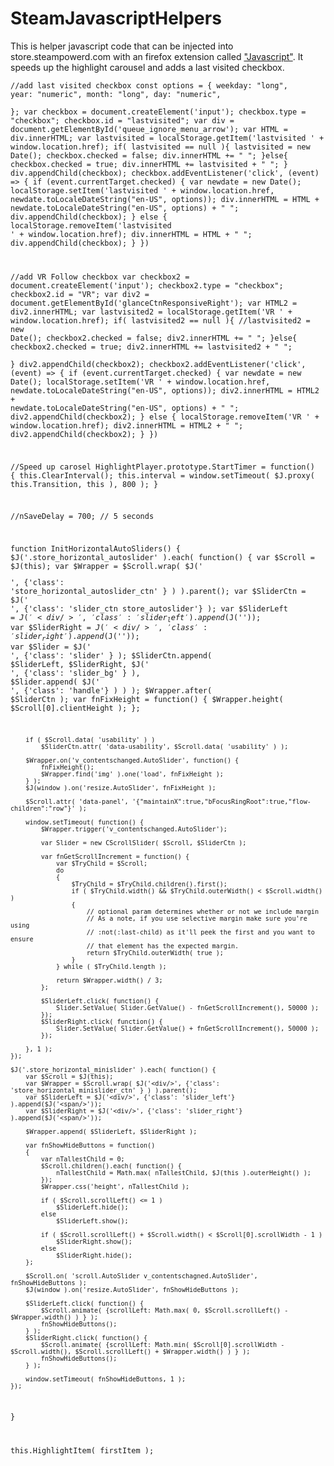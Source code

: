 # SteamJavascriptHelpers
This is helper javascript code that can be injected into store.steampowerd.com with an firefox extension called <a href="https://github.com/chee/javascript">"Javascript"</a>.
It speeds up the highlight carousel and adds a last visited checkbox.

<code>//add last visited checkbox
const options = {
  weekday: "long",
  year: "numeric",
  month: "long",
  day: "numeric",	
};
var checkbox = document.createElement('input');
checkbox.type = "checkbox";
checkbox.id = "lastvisited";
var div = document.getElementById('queue_ignore_menu_arrow');
var HTML = div.innerHTML; 
var lastvisited = localStorage.getItem('lastvisited ' + window.location.href);
if( lastvisited == null ){
 lastvisited = new Date();
 checkbox.checked = false;
 div.innerHTML += " ";
}else{
	checkbox.checked = true;
	div.innerHTML += lastvisited + " ";	
}
div.appendChild(checkbox);
checkbox.addEventListener('click', (event) => {
  if (event.currentTarget.checked) {
		var newdate = new Date();
		localStorage.setItem('lastvisited ' + window.location.href, newdate.toLocaleDateString("en-US", options));
	  div.innerHTML = HTML + newdate.toLocaleDateString("en-US", options) + " ";
	  div.appendChild(checkbox);
  } else {
    localStorage.removeItem('lastvisited ' + window.location.href);
		div.innerHTML = HTML + " ";
		div.appendChild(checkbox);
  }
})

//add VR Follow checkbox
var checkbox2 = document.createElement('input');
checkbox2.type = "checkbox";
checkbox2.id = "VR";
var div2 = document.getElementById('glanceCtnResponsiveRight');
var HTML2 = div2.innerHTML; 
var lastvisited2 = localStorage.getItem('VR ' + window.location.href);
if( lastvisited2 == null ){
 //lastvisited2 = new Date();
 checkbox2.checked = false;
 div2.innerHTML += " ";
}else{
	checkbox2.checked = true;
	div2.innerHTML += lastvisited2 + " ";	
}
div2.appendChild(checkbox2);
checkbox2.addEventListener('click', (event) => {
  if (event.currentTarget.checked) {
		var newdate = new Date();
		localStorage.setItem('VR ' + window.location.href, newdate.toLocaleDateString("en-US", options));
	  div2.innerHTML = HTML2 + newdate.toLocaleDateString("en-US", options) + " ";
	  div2.appendChild(checkbox2);
  } else {
    localStorage.removeItem('VR ' + window.location.href);
		div2.innerHTML = HTML2 + " ";
		div2.appendChild(checkbox2);
  }
})

//Speed up carosel
HighlightPlayer.prototype.StartTimer = function()
{
	this.ClearInterval();
	this.interval = window.setTimeout( $J.proxy( this.Transition, this ), 800 );
}

//nSaveDelay = 700; // 5 seconds

function InitHorizontalAutoSliders()
{
	$J('.store_horizontal_autoslider' ).each( function() {
		var $Scroll = $J(this);
		var $Wrapper = $Scroll.wrap( $J('<div/>', {'class': 'store_horizontal_autoslider_ctn' } ) ).parent();
		var $SliderCtn = $J('<div/>', {'class': 'slider_ctn store_autoslider'} );
		var $SliderLeft = $J('<div/>', {'class': 'slider_left'} ).append($J('<span/>'));
		var $SliderRight = $J('<div/>', {'class': 'slider_right'} ).append($J('<span/>'));
		var $Slider = $J('<div/>', {'class': 'slider' } );
		$SliderCtn.append(
			$SliderLeft, $SliderRight,
			$J('<div/>', {'class': 'slider_bg' } ),
			$Slider.append( $J('<div/>', {'class': 'handle'} ) )
		);
		$Wrapper.after( $SliderCtn );
		var fnFixHeight = function() { $Wrapper.height( $Scroll[0].clientHeight ); };

		if ( $Scroll.data( 'usability' ) )
			$SliderCtn.attr( 'data-usability', $Scroll.data( 'usability' ) );

		$Wrapper.on('v_contentschanged.AutoSlider', function() {
			fnFixHeight();
			$Wrapper.find('img' ).one('load', fnFixHeight );
		} );
		$J(window ).on('resize.AutoSlider', fnFixHeight );

		$Scroll.attr( 'data-panel', '{"maintainX":true,"bFocusRingRoot":true,"flow-children":"row"}' );

		window.setTimeout( function() {
			$Wrapper.trigger('v_contentschanged.AutoSlider');

			var Slider = new CScrollSlider( $Scroll, $SliderCtn );

			var fnGetScrollIncrement = function() {
				var $TryChild = $Scroll;
				do
				{
					$TryChild = $TryChild.children().first();
					if ( $TryChild.width() && $TryChild.outerWidth() < $Scroll.width() )
					{
						// optional param determines whether or not we include margin
						// As a note, if you use selective margin make sure you're using
						// :not(:last-child) as it'll peek the first and you want to ensure
						// that element has the expected margin.
						return $TryChild.outerWidth( true );
					}
				} while ( $TryChild.length );

				return $Wrapper.width() / 3;
			};

			$SliderLeft.click( function() {
				Slider.SetValue( Slider.GetValue() - fnGetScrollIncrement(), 50000 );
			});
			$SliderRight.click( function() {
				Slider.SetValue( Slider.GetValue() + fnGetScrollIncrement(), 50000 );
			});

		}, 1 );
	});

	$J('.store_horizontal_minislider' ).each( function() {
		var $Scroll = $J(this);
		var $Wrapper = $Scroll.wrap( $J('<div/>', {'class': 'store_horizontal_minislider_ctn' } ) ).parent();
		var $SliderLeft = $J('<div/>', {'class': 'slider_left'} ).append($J('<span/>'));
		var $SliderRight = $J('<div/>', {'class': 'slider_right'} ).append($J('<span/>'));

		$Wrapper.append( $SliderLeft, $SliderRight );

		var fnShowHideButtons = function()
		{
			var nTallestChild = 0;
			$Scroll.children().each( function() {
				nTallestChild = Math.max( nTallestChild, $J(this ).outerHeight() );
			});
			$Wrapper.css('height', nTallestChild );

			if ( $Scroll.scrollLeft() <= 1 )
				$SliderLeft.hide();
			else
				$SliderLeft.show();

			if ( $Scroll.scrollLeft() + $Scroll.width() < $Scroll[0].scrollWidth - 1 )
				$SliderRight.show();
			else
				$SliderRight.hide();
		};

		$Scroll.on( 'scroll.AutoSlider v_contentschagned.AutoSlider', fnShowHideButtons );
		$J(window ).on('resize.AutoSlider', fnShowHideButtons );

		$SliderLeft.click( function() {
			$Scroll.animate( {scrollLeft: Math.max( 0, $Scroll.scrollLeft() - $Wrapper.width() ) } );
			fnShowHideButtons();
		} );
		$SliderRight.click( function() {
			$Scroll.animate( {scrollLeft: Math.min( $Scroll[0].scrollWidth - $Scroll.width(), $Scroll.scrollLeft() + $Wrapper.width() ) } );
			fnShowHideButtons();
		} );

		window.setTimeout( fnShowHideButtons, 1 );
	});
}

this.HighlightItem( firstItem );
</code>
